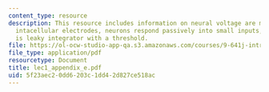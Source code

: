 ```yaml
---
content_type: resource
description: This resource includes information on neural voltage are measured with
  intacellular electrodes, neurons respond passively into small inputs, and a neuron
  is leaky integrator with a threshold.
file: https://ol-ocw-studio-app-qa.s3.amazonaws.com/courses/9-641j-introduction-to-neural-networks-spring-2005/5f23aec20dd6203c1dd42d827ce518ac_lec1_appendix_e.pdf
file_type: application/pdf
resourcetype: Document
title: lec1_appendix_e.pdf
uid: 5f23aec2-0dd6-203c-1dd4-2d827ce518ac
---
```

